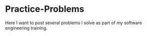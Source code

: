 # Practice-Problems
Here I want to post several problems I solve as part of my software engineering training. 
